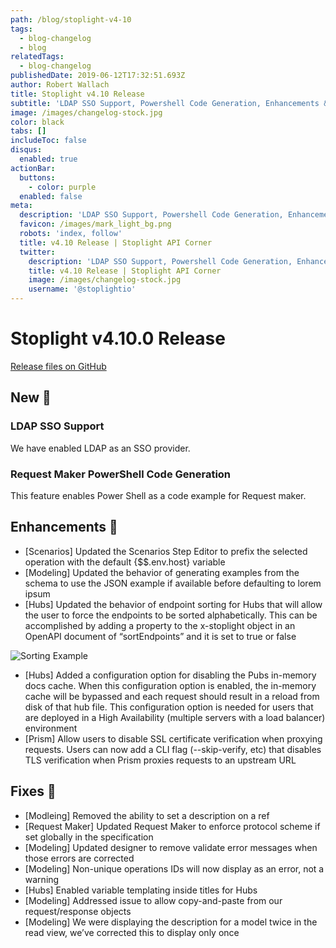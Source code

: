```yaml
---
path: /blog/stoplight-v4-10
tags:
  - blog-changelog
  - blog
relatedTags:
  - blog-changelog
publishedDate: 2019-06-12T17:32:51.693Z
author: Robert Wallach
title: Stoplight v4.10 Release
subtitle: 'LDAP SSO Support, Powershell Code Generation, Enhancements & Fixes'
image: /images/changelog-stock.jpg
color: black
tabs: []
includeToc: false
disqus:
  enabled: true
actionBar:
  buttons:
    - color: purple
  enabled: false
meta:
  description: 'LDAP SSO Support, Powershell Code Generation, Enhancements & Fixes'
  favicon: /images/mark_light_bg.png
  robots: 'index, follow'
  title: v4.10 Release | Stoplight API Corner
  twitter:
    description: 'LDAP SSO Support, Powershell Code Generation, Enhancements & Fixes'
    title: v4.10 Release | Stoplight API Corner
    image: /images/changelog-stock.jpg
    username: '@stoplightio'
---
```

# Stoplight v4.10.0 Release

[Release files on GitHub](https://github.com/stoplightio/desktop/releases/tag/v4.10.2)

## New 🚀

### LDAP SSO Support

We have enabled LDAP as an SSO provider.

### Request Maker PowerShell Code Generation

This feature enables Power Shell as a code example for Request maker.

## Enhancements 💪

* \[Scenarios] Updated the Scenarios Step Editor to prefix the selected operation with the default {$$.env.host} variable
* \[Modeling] Updated the behavior of generating examples from the schema to use the JSON example if available before defaulting to lorem ipsum
* \[Hubs] Updated the behavior of endpoint sorting for Hubs that will allow the user to force the endpoints to be sorted alphabetically. This can be accomplished by adding a property to the x-stoplight object in an OpenAPI document of “sortEndpoints” and it is set to true or false

![Sorting Example](/images/sorting-example.gif)

* \[Hubs] Added a configuration option for disabling the Pubs in-memory docs cache. When this configuration option is enabled, the in-memory cache will be bypassed and each request should result in a reload from disk of that hub file. This configuration option is needed for users that are deployed in a High Availability (multiple servers with a load balancer) environment
* \[Prism] Allow users to disable SSL certificate verification when proxying requests. Users can now add a CLI flag (--skip-verify, etc) that disables TLS verification when Prism proxies requests to an upstream URL

## Fixes 🔧

* \[Modleing] Removed the ability to set a description on a ref
* \[Request Maker] Updated Request Maker to enforce protocol scheme if set globally in the specification
* \[Modeling] Updated designer to remove validate error messages when those errors are corrected
* \[Modeling] Non-unique operations IDs will now display as an error, not a warning
* \[Hubs] Enabled variable templating inside titles for Hubs
* \[Modeling] Addressed issue to allow copy-and-paste from our request/response objects
* \[Modeling] We were displaying the description for a model twice in the read view, we’ve corrected this to display only once
